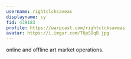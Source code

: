 ```yaml
---
username: rightclcksaveas
displayname: cy
fid: 439183
profile: https://warpcast.com/rightclcksaveas
avatar: https://i.imgur.com/T6pSOqB.jpg
---
```

online and offline art market operations.  
